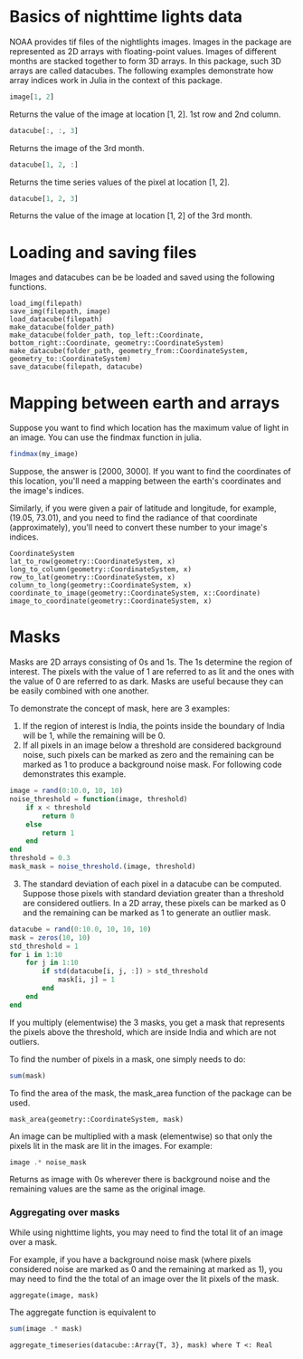 
# Basics of nighttime lights data

NOAA provides tif files of the nightlights images. Images in the package are represented as 2D arrays with floating-point values. Images of different months are stacked together to form 3D arrays. In this package, such 3D arrays are called datacubes. The following examples demonstrate how array indices work in Julia in the context of this package. 


```julia
image[1, 2]
```
Returns the value of the image at location [1, 2]. 1st row and 2nd column. 
```julia
datacube[:, :, 3]
```
Returns the image of the 3rd month.
```julia
datacube[1, 2, :]
```
Returns the time series values of the pixel at location [1, 2]. 
```julia
datacube[1, 2, 3]
```
Returns the value of the image at location [1, 2] of the 3rd month. 

# Loading and saving files

Images and datacubes can be be loaded and saved using the following functions. 

```@docs
load_img(filepath)
save_img(filepath, image)
load_datacube(filepath)
make_datacube(folder_path)
make_datacube(folder_path, top_left::Coordinate, bottom_right::Coordinate, geometry::CoordinateSystem)
make_datacube(folder_path, geometry_from::CoordinateSystem, geometry_to::CoordinateSystem)
save_datacube(filepath, datacube)
```

# Mapping between earth and arrays

Suppose you want to find which location has the maximum value of light in an image. You can use the findmax function in julia.

```julia
findmax(my_image)
```
Suppose, the answer is [2000, 3000]. If you want to find the coordinates of this location, you'll need a mapping between the earth's coordinates and the image's indices. 

Similarly, if you were given a pair of latitude and longitude, for example, (19.05, 73.01), and you need to find the radiance of that coordinate (approximately), you'll need to convert these number to your image's indices. 

```@docs
CoordinateSystem
lat_to_row(geometry::CoordinateSystem, x)
long_to_column(geometry::CoordinateSystem, x)
row_to_lat(geometry::CoordinateSystem, x)
column_to_long(geometry::CoordinateSystem, x)
coordinate_to_image(geometry::CoordinateSystem, x::Coordinate)
image_to_coordinate(geometry::CoordinateSystem, x)
```

# Masks

Masks are 2D arrays consisting of 0s and 1s. The 1s determine the region of interest. The pixels with the value of 1 are referred to as lit and the ones with the value of 0 are referred to as dark. Masks are useful because they can be easily combined with one another.  

 To demonstrate the concept of mask, here are 3 examples:

1.  If the region of interest is India, the points inside the boundary of India will be 1, while the remaining will be 0.  
2.  If all pixels in an image below a threshold are considered background noise, such pixels can be marked as zero and the remaining can be marked as 1 to produce a background noise mask. For following code demonstrates this example. 
```julia
image = rand(0:10.0, 10, 10)
noise_threshold = function(image, threshold)
    if x < threshold
        return 0
    else 
        return 1
    end
end
threshold = 0.3
mask_mask = noise_threshold.(image, threshold) 
```
3. The standard deviation of each pixel in a datacube can be computed. Suppose those pixels with standard deviation greater than a threshold are considered outliers. In a 2D array, these pixels can be marked as 0 and the remaining can be marked as 1 to generate an outlier mask. 
```julia
datacube = rand(0:10.0, 10, 10, 10)
mask = zeros(10, 10)
std_threshold = 1
for i in 1:10
    for j in 1:10
        if std(datacube[i, j, :]) > std_threshold
            mask[i, j] = 1
        end
    end
end
```

If you multiply (elementwise) the 3 masks, you get a mask that represents the pixels above the threshold, which are inside India and which are not outliers. 

To find the number of pixels in a mask, one simply needs to do: 
```julia
sum(mask)
```
To find the area of the mask, the mask_area function of the package can be used. 
```@docs
mask_area(geometry::CoordinateSystem, mask)
```

An image can be multiplied with a mask (elementwise) so that only the pixels lit in the mask are lit in the images. For example: 
```julia
image .* noise_mask
```
Returns as image with 0s wherever there is background noise and the remaining values are the same as the original image. 

### Aggregating over masks 

While using nighttime lights, you may need to find the total lit of an image over a mask.  

For example, if you have a background noise mask (where pixels considered noise are marked as 0 and the remaining at marked as 1), you may need to find the the total of an image over the lit pixels of the mask. 

```@docs
aggregate(image, mask)
```

The aggregate function is equivalent to 
```julia
sum(image .* mask)
```
```@docs
aggregate_timeseries(datacube::Array{T, 3}, mask) where T <: Real
```
